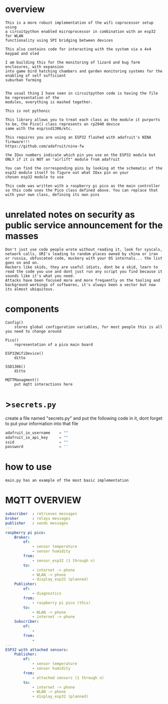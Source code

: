 # overview
    This is a more robust implementation of the wifi coprocessor setup using 
    a circuitpython enabled microprocessor in combination with an esp32 for WLAN
    functionality using SPI bridging between devices

    This also contains code for interacting with the system via a 4x4 keypad and oled

    I am building this for the monitoring of lizard and bug farm enclosures, with expansion 
    into game bird hatching chambers and garden monitoring systems for the enabling of self sufficient
    suburban farming


    The usual thing I have seen in circuitpython code is having the file be representation of the
    modules, everything is mashed together.

    This is not pythonic

    This library allows you to treat each class as the module it purports to be, the Pico() class represents an rp2040 device
    same with the esp/ssd1306/etc.

    This requires you are using an ESP32 flashed with adafruit's NINA firmware!!!
    https://github.com/adafruit/nina-fw
        
    the IOxx numbers indicate which pin you use on the ESP32 module but ONLY if it is NOT an "airlift" module from adafruit
        
    You can find the corresponding pins by looking at the schematic of the esp32 module itself to figure out what IOxx pin on your 
    chosen esp32 module to use

    This code was written with a raspberry pi pico as the main controller so this code uses the Pico class defined above. You can replace that 
    with your own class, defining its own pins
    
# unrelated notes on security as public service announcement for the masses
    
    Don't just use code people wrote without reading it, look for syscals, network calls, URI's leading to random places owned by china or iran or russia, obfuscated code, muckery with your OS internals... the list goes on and on.
    Hackers like skids, they are useful idiots, dont be a skid, learn to read the code you use and dont just run any script you find because it sounds like it's what you need.
    Attacks have been focused more and more frequently on the tooling and background workings of softwares, it's always been a vector but now its almost ubiquitous.



# components
    
    Config()
        stores global configuration variables, for most people this is all you need to change around

    Pico()
        representation of a pico main board

    ESP32WifiDevice()
        ditto

    SSD1306()
        ditto

    MQTTManagment()
        put mqtt interactions here
 

# >`secrets.py`
create a file named "secrets.py" and put the following code in it, dont forget to put your information into that file

```python
adafruit_io_username    = ""
adafruit_io_api_key     = ""
ssid                    = ""
password                = ''
```
        
# how to use

    main.py has an example of the most basic implementation


# MQTT OVERVIEW

```yaml
subscriber  : retrieves messages
broker      : relays messages
publisher   : sends messages
---  
raspberry pi pico:
    Broker:
        of:
            - sensor temperature
            - sensor humidity
        from:
            - sensor_esp32 (1 through n)
        to:
            - internet -> phone
            - WLAN -> phone
            - display_esp32 (planned)
    Publisher:
        of: 
            - diagnostics
        from:
            - raspberry pi pico (this)
        to:
            - WLAN -> phone
            - internet -> phone
    Subscriber:
        of:
            -
        from:
            -
---
ESP32 with attached sensors:
    Publisher:
        of:
            - sensor temperature
            - sensor humidity
        from:
            - attached sensors (1 through n)
        to:
            - internet -> phone
            - WLAN -> phone
            - display_esp32 (planned)
```
